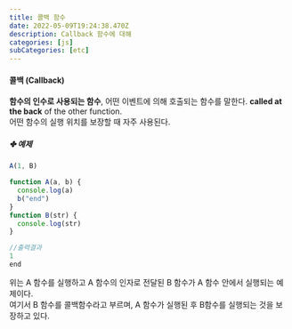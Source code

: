 ```yaml
---
title: 콜백 함수
date: 2022-05-09T19:24:38.470Z
description: Callback 함수에 대해
categories: [js]
subCategories: [etc]
---
```


#### 콜백 (Callback)

**함수의 인수로 사용되는 함수**, 어떤 이벤트에 의해 호출되는 함수를 말한다.
**called at the back** of the other function. <br> 어떤 함수의 실행 위치를 보장할 때 자주 사용된다.

##### ✤ 예제

```jsx
A(1, B)

function A(a, b) {
  console.log(a)
  b("end")
}
function B(str) {
  console.log(str)
}
```

```jsx
//출력결과
1
end
```

위는 A 함수를 실행하고 A 함수의 인자로 전달된 B 함수가 A 함수 안에서 실행되는 예제이다. <br> 여기서 B 함수를 콜백함수라고 부르며, A 함수가 실행된 후 B함수를 실행되는 것을 보장하고 있다.
